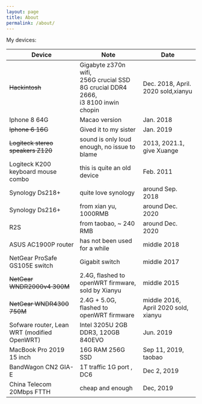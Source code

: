 ```yaml
---
layout: page
title: About
permalink: /about/
---
```


My devices:

| Device                                      | Note                                                                                   | Date                                 |
| ------------------------------------------- | -------------------------------------------------------------------------------------- | ------------------------------------ |
| ~~Hackintosh~~                              | Gigabyte z370n wifi,<br>256G crucial SSD 8G crucial DDR4 2666,<br>i3 8100 inwin chopin | Dec. 2018, April. 2020 sold,xianyu   |
| Iphone 8 64G                                | Macao version                                                                          | Jan. 2018                            |
| ~~Iphone 6 16G~~                            | Gived it to my sister                                                                  | Jan. 2019                            |
| ~~Logiteck stereo speakers Z120~~           | sound is only loud enough, no issue to blame                                           | 2013, 2021.1, give Xuange            |
| Logiteck K200 keyboard mouse combo          | this is quite an old device                                                            | Feb. 2011                            |
| Synology Ds218+                             | quite love synology                                                                    | around Sep. 2018                     |
| Synology Ds216+                             | from xian yu, 1000RMB                                                                  | around Dec. 2020                     |
| R2S                                         | from taobao, ~ 240 RMB                                                                 | around Dec. 2020                     |
| ASUS AC1900P router                         | has not been used for a while                                                          | middle 2018                          |
| NetGear ProSafe GS105E switch               | Gigabit switch                                                                         | middle 2017                          |
| ~~NetGear WNDR2000v4 300M~~                 | 2.4G, flashed to openWRT firmware, sold by Xianyu                                      | middle 2015                          |
| ~~NetGear WNDR4300 750M~~                   | 2.4G + 5.0G, flashed to openWRT firmware                                               | middle 2016, April 2020 sold, xianyu |
| Sofware router, Lean WRT (modified OpenWRT) | Intel 3205U 2GB DDR3, 120GB 840EVO                                                     | Jun. 2019                            |
| MacBook Pro 2019 15 inch                    | 16G RAM 256G SSD                                                                       | Sep 11, 2019, taobao                 |
| BandWagon CN2 GIA-E                         | 1T traffic 1G port , DC6                                                               | Dec 2, 2019                          |
| China Telecom 20Mbps FTTH                   | cheap and enough                                                                       | Dec, 2019                            |
